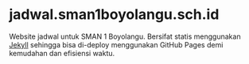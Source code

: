 # jadwal.sman1boyolangu.sch.id

Website jadwal untuk SMAN 1 Boyolangu. Bersifat statis menggunakan [Jekyll](https://jekyllrb.com) sehingga bisa di-deploy menggunakan GitHub Pages demi kemudahan dan efisiensi waktu.

